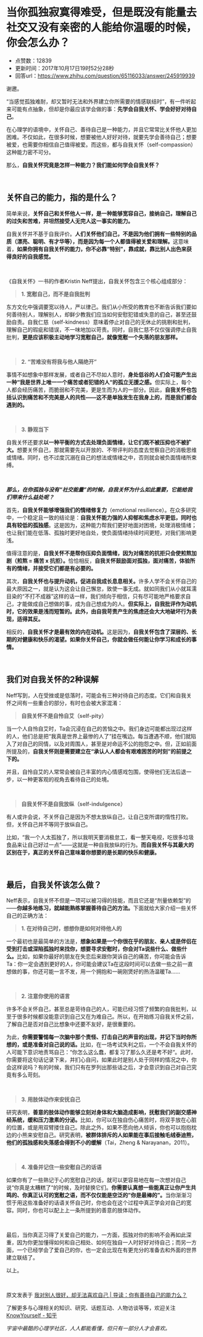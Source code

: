 # 当你孤独寂寞得难受，但是既没有能量去社交又没有亲密的人能给你温暖的时候，你会怎么办？
- 点赞数：12839
- 更新时间：2017年10月17日19时52分28秒
- 回答url：https://www.zhihu.com/question/65116033/answer/245919939
<body>
 <p data-pid="j6dfjh3P">谢邀。</p>
 <p data-pid="vwg-SW6f">“当感觉孤独难耐，却又暂时无法和外界建立你所需要的情感联结时”，有一件听起来可能有点抽象，但却是你最应该学会做的事：<b>先学会自我关怀、学会好好对待自己</b>。</p>
 <p data-pid="gd8NEXji">在心理学的语境中，关怀自己、善待自己是一种能力，并且它常常比关怀他人更加困难。不仅如此，在很多时候，想要被他人好好对待，就要先学会善待自己；想要被爱，也需要你相信自己值得被爱。而这些，都与自我关怀（self-compassion）这种能力密不可分。</p>
 <p data-pid="i0fAtoeC">那么，<b>自我关怀究竟是怎样一种能力？我们能如何学会自我关怀？</b></p>
 <p class="ztext-empty-paragraph"><br></p>
 <h2><b>关怀自己的能力，指的是什么？</b></h2>
 <p data-pid="KQrB4Lc9">简单来说，<b>关怀自己和关怀他人一样，是一种能够宽容自己，接纳自己，理解自己的过失和苦难，并坦然接受人无完人这一事实的能力。</b></p>
 <p data-pid="-HNfQehw">自我关怀并不基于自我评价。<b>人们关怀他们自己，不是因为他们拥有一些特别的品质（漂亮、聪明、有才华等），而是因为每一个人都值得被关爱和理解。</b>这意味着，<b>如果你拥有自我关怀的能力，你不必靠“特别”，靠成就，靠比别人出色来获得良好的自我感觉。</b></p>
 <p class="ztext-empty-paragraph"><br></p>
 <p data-pid="_lsgzqca">《自我关怀》一书的作者Kristin Neff提出，自我关怀包含三个核心组成部分：</p>
 <blockquote data-pid="0c1syir0">
  <b>1. 宽慰自己，而不是自我批判</b>
 </blockquote>
 <p data-pid="CvGbcswB">东方文化中强调要宽以待人，严以律己。我们从小所受的教育也不断告诉我们要如何善待别人，理解别人，却鲜少教我们应当如何安慰犯错或失意的自己，甚至还鼓励自责。自我仁慈（self-kindness）意味着停止对自己的无休止的挑剔和批判，理解自己的瑕疵和错误，不一味地加以苛责。同时，自我仁慈不仅仅强调停止自我批判，<b>更是应该积极主动地学习宽慰自己，就像宽慰一个失落的朋友那样。</b></p>
 <p class="ztext-empty-paragraph"><br></p>
 <blockquote data-pid="NrGaCT6f">
  <b>2. “苦难没有将我与他人隔绝开”</b>
 </blockquote>
 <p data-pid="qD3ldW4f">事情不如想象中那样发展，或者自己不尽如人意时，<b>身处低谷的人们会可能产生出一种“我是世界上唯一一个痛苦或者犯错的人“的孤立无援之感。</b>但实际上，每个人都会经历痛苦，而脆弱和不完美，更是生而为人的一部分。因此，<b>自我关怀也包括认识到痛苦和不完美是人的共性——这不是单独发生在我身上的，而是我们都会遇到的。</b></p>
 <p class="ztext-empty-paragraph"><br></p>
 <blockquote data-pid="zXPyk-VY">
  <b>3. 静观当下</b>
 </blockquote>
 <p data-pid="nrKFlyjc">自我关怀还要求<b>以一种平衡的方式去处理负面情绪，让它们既不被压抑也不被扩大。</b>想要关怀自己，那就需要先以开放的、不带评判的态度去觉察自己的消极思维或情绪。同时，也不过度沉溺在自己的想法或情绪之中，否则就会被负面情绪所束缚。</p>
 <p class="ztext-empty-paragraph"><br></p>
 <p data-pid="uhVMA-su"><b><i>那么，在你孤独与没有“社交能量”的时候，自我关怀为什么如此重要，它能给我们带来什么益处呢？</i></b></p>
 <p data-pid="bFyxCEFx">首先，<b>自我关怀能够增强我们的情绪修复力</b>（emotional resilience）。在众多研究中，一个稳定且一致的结论是：<b>自我关怀能力强的人抑郁和焦虑水平更低，同时也具有较低的孤独感</b>。这是因为，这种能力帮我们更好地面对困境，处理消极情绪；也让我们能在低落、孤独时更好地自处，使负面情绪持续时间更短，对我们影响更浅。</p>
 <p data-pid="2bw4HM8m">值得注意的是，<b>自我关怀不是帮你压抑负面情绪，因为对痛苦的抗拒只会使煎熬加剧（煎熬 = 痛苦 x 抗拒）。</b>恰恰相反，<b>自我关怀鼓励面对孤独，面对痛苦，体验所有的情绪，并接受它们都是有必要的。</b></p>
 <p data-pid="aZzgkmCC">其次，<b>自我关怀也与提升动机，促进自我成长息息相关。</b>许多人学不会关怀自己的最大原因之一，就是认为这会让自己懈怠，致使一事无成。就如同我们从小就耳濡目染的“不打不成器”这样的话一样，我们倾向于相信，只有尽可能地严格要求自己，才能做成自己想做的事，成为自己想成为的人。<b>但实际上，自我批评作为动机时，它的效果是浅而短暂的。此外，由自我苛责产生的焦虑还会大大地破坏行为表现，适得其反。</b></p>
 <p data-pid="gvtjQCMO">相反的，<b>自我关怀才是最有效的内在动机。</b>这是因为，<b>自我关怀包含了深层的、长期的对健康和快乐的渴望。如果你关怀自己，你就会做任何能让你学习和成长的事情。</b></p>
 <p class="ztext-empty-paragraph"><br></p>
 <h2><b>我们对自我关怀的2种误解</b></h2>
 <p data-pid="rogcQTe1">Neff写到，人在受挫或是低落时，可能会有三种对待自己的态度。它们和自我关怀之间有一些重合的部分，有时也会被大家混淆：</p>
 <blockquote data-pid="0iQiGCy-">
  <b>自我关怀不是自怜自艾（self-pity）</b>
 </blockquote>
 <p data-pid="kyjnNLb9">当一个人自怜自艾时，Ta会沉浸在自己的苦恼之中。我们身边可能都出现过这样的人，他们总是把“我真是世界上最惨的人了”挂在嘴边。每当遭遇不顺，他们就陷入了对自己的同情，以及对周围人，甚至是对命运不公的抱怨之中。但，正如前面所提及的，<b>自我关怀则是需要建立在“承认人人都会有艰难困苦的时刻”的前提之下的。</b></p>
 <p data-pid="LAx3w-HU">并且，自怜自艾的人常常会被自己丰富的内心情感戏包围，使得他们无法后退一步，以一种更客观的视角去看待自己的处境。</p>
 <p class="ztext-empty-paragraph"><br></p>
 <blockquote data-pid="Nu4E_f9o">
  <b>自我关怀不是自我放纵（self-indulgence）</b>
 </blockquote>
 <p data-pid="TYLOQ4QU">有人或许会说，不关怀自己是因为不想太放纵自己，让自己变所谓的惰性打败。但，关怀自己并不等同于放纵自己。</p>
 <p data-pid="1jLYg2bj">比如，“我一个人太孤独了，所以我明天要消极怠工，看一整天电视，吃很多垃圾食品来让自己好过一点”——这就是一种自我放纵的行为。<b>而自我关怀与其最大的区别在于，真正的关怀自己意味着你想要的是长期的快乐和健康。</b></p>
 <p class="ztext-empty-paragraph"><br></p>
 <h2><b>最后，自我关怀该怎么做？</b></h2>
 <p data-pid="zCnL06-A">Neff表示，自我关怀不但是一项可以被习得的技能，而且它还是“剂量依赖型”的——<b>你越多地练习，就越能熟练掌握善待自己的方法。</b>下面就给大家介绍一些关怀自己的正确方法：</p>
 <blockquote data-pid="HK5rmk0I">
  <b>1. 在对待自己时，想想你是如何对待他人的</b>
 </blockquote>
 <p data-pid="ufyykUVr">一个最初也是最简单的方法是，<b>想象如果是一个你很在乎的朋友、亲人或是伴侣在受到打击或深陷孤独时来找你，想要寻求安慰时，你会对Ta说些什么、做些什么。</b>比如，如果你最好的朋友在失恋后来跟你哭诉自己的痛苦，你可能会告诉Ta：你一定会遇到更好的人，你可能会建议Ta在这段时间可以去做一些之前一直想做的事，你还可能一言不发，用一个拥抱和一碗刚煲好的热汤温暖Ta……</p>
 <p class="ztext-empty-paragraph"><br></p>
 <blockquote data-pid="RA5GZx-r">
  <b>2. 注意你使用的语言</b>
 </blockquote>
 <p data-pid="GXuMqx2l">许多不会关怀自己，甚至总是苛待自己的人，可能已经习惯了频繁的自我批判，以至于很多时候都没能意识到自己又在为难自己。所以，在开始练习自我关怀之前，了解自己是否对自己比想象中还要不友好，是很重要的。</p>
 <p data-pid="INBH-CKh">为此，<b>你需要警惕每一次脑中那个责怪、打击自己的声音的出现，并记下当时你所想的，或是准备对自己说的话。</b>比如，在一场考试失利之后，一个不会自我关怀的人可能下意识地责骂自己：“你怎么这么蠢，都复习了那么久还是考不好“。此时，你需要将这句话记录下来，并扪心自问，如果此时是别人处于同样的情况之中，你会这样说吗？有的时候，我们只有在罗列出那些话之后，才会意识到自己对自己究竟有多么苛刻。</p>
 <p class="ztext-empty-paragraph"><br></p>
 <blockquote data-pid="yFBe3NuF">
  <b>3. 用肢体动作来安抚自己</b>
 </blockquote>
 <p data-pid="y-aw5MQk">研究表明，<b>善意的肢体动作能够立刻对身体和大脑造成影响，抚慰我们的副交感神经系统，缓和压力激素的分泌。</b>比如，你可以在独自伤心痛苦时，将双手放在心脏的位置，或是用双臂搂住自己。除此之外，如果不愿向他人倾诉，你也可以抱抱枕边的小熊来安慰自己。研究表明，<b>被群体排斥的人如果能在事后接触毛绒泰迪熊，他们的孤独感和失落感会得到不小的缓解</b>（Tai，Zheng &amp; Narayanan，2011）。</p>
 <p class="ztext-empty-paragraph"><br></p>
 <blockquote data-pid="xS5G8-Rc">
  <b>4. 准备并记住一些安慰自己的话语</b>
 </blockquote>
 <p data-pid="DrlhX6Xz">如果你有了一些熟记于心的宽慰自己的话，就可以更容易地在每一次想对自己说“你真是太糟糕了“的时候，及时替换它们。<b>你需要认真想一些能真正让你产生共鸣的、你真正认可的宽慰之语，而不仅仅能是空泛的”你是最棒的”。</b>当你渐渐习惯于用这些准备好的话语关怀自己时，你也会在这个过程中真正学会对自己的宽容。同时，你也可以配上上一条所提到的善意的肢体动作。</p>
 <p class="ztext-empty-paragraph"><br></p>
 <p data-pid="2VK_u4Ef">最后，当你真正习得了关爱自己的能力，一方面，孤独对你的影响不会再如此深重，因为你更加懂得如何和自己相处、如何在独自一人时好好对待自己；而另一方面，一个已经学会了爱自己的你，也一定会比现在有更充分的准备去和外面的世界建立联结了。</p>
 <p data-pid="LxCjjq5G">以上。</p>
 <p class="ztext-empty-paragraph"><br></p>
 <p data-pid="HUcMbGwD">原文发表于 <a href="https://link.zhihu.com/?target=https%3A//mp.weixin.qq.com/s%3F__biz%3DMzI1OTAwNDc1OA%3D%3D%26mid%3D2652835614%26idx%3D1%26sn%3D81b72ee57fa4fd9cf4c51496c9647d2f%26chksm%3Df1942f27c6e3a63128b89cba158b9e7059b3873277ccd84022b68a97604c73b72f13c21c787c%26scene%3D21%23wechat_redirect" class=" wrap external" target="_blank" rel="nofollow noreferrer">我对别人很好，却无法喜欢自己 | 导读：你有善待自己的能力么？</a></p>
 <p data-pid="ZSqlwGi8">了解更多与心理相关的知识、研究、话题互动、人物访谈等等，欢迎关注<a href="https://www.zhihu.com/org/knowyourself-1/activities" class="internal">KnowYourself - 知乎</a></p>
 <p data-pid="tztSFRV_"><i>宇宙中最酷的心理学社区，人人都能看懂，但只有一部分人才会喜欢。</i></p>
 <p></p>
</body>